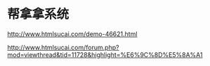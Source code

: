 # 帮拿拿系统

http://www.htmlsucai.com/demo-46621.html

http://www.htmlsucai.com/forum.php?mod=viewthread&tid=11728&highlight=%E6%9C%8D%E5%8A%A1
